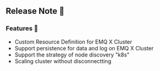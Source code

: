 ## Release Note 🍻

### Features 🌈

- Custom Resource Definition for EMQ X Cluster
- Support persistence for data and log on EMQ X Cluster
- Support the strategy of node discovery "k8s"
- Scaling cluster without disconnectting
